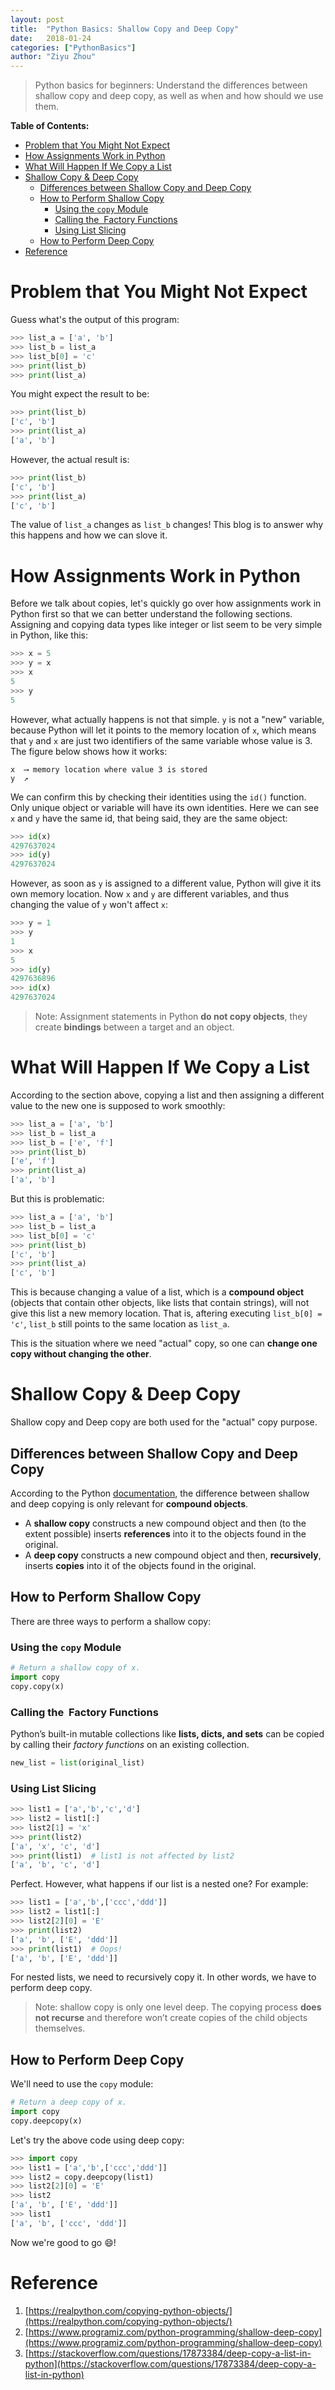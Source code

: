 ```yaml
---
layout: post
title:  "Python Basics: Shallow Copy and Deep Copy"
date:   2018-01-24 
categories: ["PythonBasics"]
author: "Ziyu Zhou"
---
```


> Python basics for beginners: Understand the differences between shallow copy and deep copy, as well as when and how should we use them. 

**Table of Contents:**
<!-- TOC -->

- [Problem that You Might Not Expect](#problem-that-you-might-not-expect)
- [How Assignments Work in Python](#how-assignments-work-in-python)
- [What Will Happen If We Copy a List](#what-will-happen-if-we-copy-a-list)
- [Shallow Copy & Deep Copy](#shallow-copy--deep-copy)
    - [Differences between Shallow Copy and Deep Copy](#differences-between-shallow-copy-and-deep-copy)
    - [How to Perform Shallow Copy](#how-to-perform-shallow-copy)
        - [Using the `copy` Module](#using-the-copy-module)
        - [Calling the  Factory Functions](#calling-the- factory-functions)
        - [Using List Slicing](#using-list-slicing)
    - [How to Perform Deep Copy](#how-to-perform-deep-copy)
- [Reference](#reference)

<!-- /TOC -->


# Problem that You Might Not Expect

Guess what's the output of this program:

```python
>>> list_a = ['a', 'b']
>>> list_b = list_a
>>> list_b[0] = 'c'
>>> print(list_b)
>>> print(list_a)
```

You might expect the result to be:

```python
>>> print(list_b)
['c', 'b']
>>> print(list_a)
['a', 'b']
```

However, the actual result is:

```python
>>> print(list_b)
['c', 'b']
>>> print(list_a)
['c', 'b']
```

The value of `list_a` changes as `list_b` changes! This blog is to answer why this happens and how we can slove it.



# How Assignments Work in Python

Before we talk about copies, let's quickly go over how assignments work in Python first so that we can better understand the following sections. Assigning and copying data types like integer or list seem to be very simple in Python, like this:

```python
>>> x = 5
>>> y = x
>>> x
5
>>> y
5
```

However, what actually happens is not that simple. `y` is not a "new" variable, because Python will let it points to the memory location of `x`, which means that `y` and `x` are just two identifiers of the same variable whose value is 3. The figure below shows how it works:

```
x  ⟶ memory location where value 3 is stored
y  ↗
```

We can confirm this by checking their identities using the `id()` function. Only unique object or variable will have its own identities. Here we can see `x` and `y` have the same id, that being said, they are the same object:

```python
>>> id(x)
4297637024
>>> id(y)
4297637024
```

However, as soon as `y` is assigned to a different value, Python will give it its own memory location. Now `x` and `y` are different variables, and thus changing the value of `y` won't affect `x`:

```python
>>> y = 1
>>> y
1
>>> x
5
>>> id(y)
4297636896
>>> id(x)
4297637024
```

> Note: Assignment statements in Python **do not copy objects**, they create **bindings** between a target and an object.



# What Will Happen If We Copy a List

According to the section above, copying a list and then assigning a different value to the new one is supposed to work smoothly:

```python
>>> list_a = ['a', 'b']
>>> list_b = list_a
>>> list_b = ['e', 'f']
>>> print(list_b)
['e', 'f']
>>> print(list_a)
['a', 'b']
```

But this is problematic:

```python
>>> list_a = ['a', 'b']
>>> list_b = list_a
>>> list_b[0] = 'c'
>>> print(list_b)
['c', 'b']
>>> print(list_a)
['c', 'b']
```

This is because changing a value of a list, which is a **compound object** (objects that contain other objects, like lists that contain strings), will not give this list a new memory location. That is, aftering executing `list_b[0] = 'c'`, `list_b` still points to the same location as `list_a`.

This is the situation where we need "actual" copy, so one can **change one copy without changing the other**.



# Shallow Copy & Deep Copy

Shallow copy and Deep copy are both used for the "actual" copy purpose.

## Differences between Shallow Copy and Deep Copy

According to the Python [documentation](https://docs.python.org/2/library/copy.html), the difference between shallow and deep copying is only relevant for **compound objects**.

- A **shallow copy** constructs a new compound object and then (to the extent possible) inserts **references** into it to the objects found in the original.
- A **deep copy** constructs a new compound object and then, **recursively**, inserts **copies** into it of the objects found in the original.

## How to Perform Shallow Copy 

There are three ways to perform a shallow copy:

### Using the `copy` Module

```python
# Return a shallow copy of x.
import copy
copy.copy(x)
```

### Calling the  Factory Functions

Python’s built-in mutable collections like **lists, dicts, and sets** can be copied by calling their *factory functions* on an existing collection.

```python
new_list = list(original_list)
```

### Using List Slicing 

```Python
>>> list1 = ['a','b','c','d']
>>> list2 = list1[:]
>>> list2[1] = 'x'
>>> print(list2)
['a', 'x', 'c', 'd']
>>> print(list1)  # list1 is not affected by list2
['a', 'b', 'c', 'd']
```

Perfect. However, what happens if our list is a nested one? For example:

```python
>>> list1 = ['a','b',['ccc','ddd']]
>>> list2 = list1[:]
>>> list2[2][0] = 'E'
>>> print(list2)
['a', 'b', ['E', 'ddd']]
>>> print(list1)  # Oops!
['a', 'b', ['E', 'ddd']]
```

For nested lists, we need to recursively copy it. In other words, we have to perform deep copy.

> Note: shallow copy is only one level deep. The copying process **does not recurse** and therefore won’t create copies of the child objects themselves.



## How to Perform Deep Copy

We'll need to use the `copy` module:

```python
# Return a deep copy of x.
import copy
copy.deepcopy(x)
```

Let's try the above code using deep copy:

```python
>>> import copy
>>> list1 = ['a','b',['ccc','ddd']]
>>> list2 = copy.deepcopy(list1)
>>> list2[2][0] = 'E'
>>> list2
['a', 'b', ['E', 'ddd']]
>>> list1
['a', 'b', ['ccc', 'ddd']]
```

Now we're good to go 😄!



# Reference

1. [https://realpython.com/copying-python-objects/](https://realpython.com/copying-python-objects/)
2. [https://www.programiz.com/python-programming/shallow-deep-copy](https://www.programiz.com/python-programming/shallow-deep-copy)
3. [https://stackoverflow.com/questions/17873384/deep-copy-a-list-in-python](https://stackoverflow.com/questions/17873384/deep-copy-a-list-in-python)